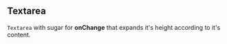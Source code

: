 ## Textarea

```Textarea``` with sugar for **onChange** that expands it's height according to it's content. 
